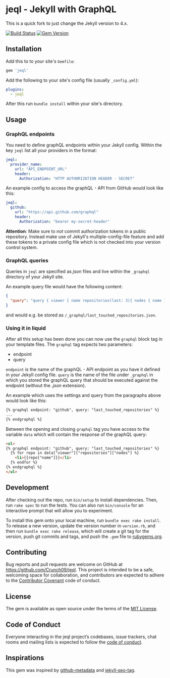 # jeql - Jekyll with GraphQL 

This is a quick fork to just change the Jekyll version to 4.x.

[![Build Status](https://travis-ci.org/Crunch09/jeql.svg?branch=master)](https://travis-ci.org/Crunch09/jeql) [![Gem Version](https://badge.fury.io/rb/jeql.svg)](https://badge.fury.io/rb/jeql)

## Installation

Add this to to your site's `Gemfile`:

  ```ruby
  gem 'jeql'
  ```

Add the following to your site's config file (usually `_config.yml`):

  ```yml
  plugins:
    - jeql
  ```
After this run `bundle install` within your site's directory.


## Usage

### GraphQL endpoints

You need to define graphQL endpoints within your Jekyll config. Within the key
`jeql` list all your providers in the format:
```yml
jeql:
  provider_name:
    url: "API_ENDPOINT_URL"
    header:
      Authorization: "HTTP AUTHORIZATION HEADER - SECRET"
```
An example config to access the graphQL - API from GitHub would look like this:
```yml
jeql:
  github:
    url: "https://api.github.com/graphql"
    header:
      Authorization: "bearer my-secret-header"
```

**Attention**: Make sure to *not* commit authorization tokens in a public repository.
Instead make use of Jekyll's multiple-config-file feature and add these tokens to a
private config file which is not checked into your version control system.

### GraphQL queries

Queries in `jeql` are specified as *json* files and live within the `_graphql` directory
of your Jekyll site.

An example query file would have the following content:

```json
{
  "query": "query { viewer { name repositories(last: 3){ nodes { name }} }}"
}
```
and would e.g. be stored as `/_graphql/last_touched_repositories.json`.

### Using it in liquid

After all this setup has been done you can now use the `graphql` block tag in your
template files.
The `graphql` tag expects two parameters:
- endpoint
- query

`endpoint` is the name of the graphQL - API endpoint as you have it defined in your
Jekyll config file. `query` is the name of the file under `_graphql` in which you stored
the graphQL query that should be executed against the endpoint (without the *.json* extension).

An example which uses the settings and query from the paragraphs above would look like this:

```html
{% graphql endpoint: "github", query: "last_touched_repositories" %}
...
{% endgraphql %}
```
Between the opening and closing `graphql` tag you have access to the variable `data`
which will contain the response of the graphQL query:

```html
<ul>
{% graphql endpoint: "github", query: "last_touched_repositories" %}
  {% for repo in data["viewer"]["repositories"]["nodes"] %}
    <li>{{repo["name"]}}</li>
  {% endfor %}
{% endgraphql %}
</ul>
```

## Development

After checking out the repo, run `bin/setup` to install dependencies. Then, run `rake spec` to run the tests. You can also run `bin/console` for an interactive prompt that will allow you to experiment.

To install this gem onto your local machine, run `bundle exec rake install`. To release a new version, update the version number in `version.rb`, and then run `bundle exec rake release`, which will create a git tag for the version, push git commits and tags, and push the `.gem` file to [rubygems.org](https://rubygems.org).


## Contributing

Bug reports and pull requests are welcome on GitHub at https://github.com/Crunch09/jeql. This project is intended to be a safe, welcoming space for collaboration, and contributors are expected to adhere to the [Contributor Covenant](http://contributor-covenant.org) code of conduct.

## License

The gem is available as open source under the terms of the [MIT License](https://opensource.org/licenses/MIT).

## Code of Conduct

Everyone interacting in the jeql project’s codebases, issue trackers, chat rooms and mailing lists is expected to follow the [code of conduct](https://github.com/Crunch09/jeql/blob/master/CODE_OF_CONDUCT.md).

## Inspirations

This gem was inspired by [github-metadata](https://github.com/jekyll/github-metadata) and
[jekyll-seo-tag](https://github.com/jekyll/jekyll-seo-tag).
